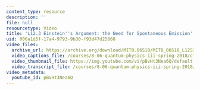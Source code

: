 ```yaml
---
content_type: resource
description: ''
file: null
resourcetype: Video
title: 'L12.3 Einstein''s Argument: the Need for Spontaneous Emission'
uid: 006a1d5f-17a4-9793-9b30-f93d47d25868
video_files:
  archive_url: https://archive.org/download/MIT8.06S18/MIT8_06S18_L12S3_300k.mp4
  video_captions_file: /courses/8-06-quantum-physics-iii-spring-2018/cf1552ef4f9c5c21a5615378a33bd428_pBvHt3Nea6Q.vtt
  video_thumbnail_file: https://img.youtube.com/vi/pBvHt3Nea6Q/default.jpg
  video_transcript_file: /courses/8-06-quantum-physics-iii-spring-2018/0631f3b1d97284b631e9cba63eb2b5b2_pBvHt3Nea6Q.pdf
video_metadata:
  youtube_id: pBvHt3Nea6Q
---
```

